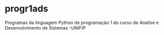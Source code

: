 # progr1ads
Programas da linguagem Python de programação 1 do curso de Analise e Desenvolvimento de Sistemas -UNIFIP
